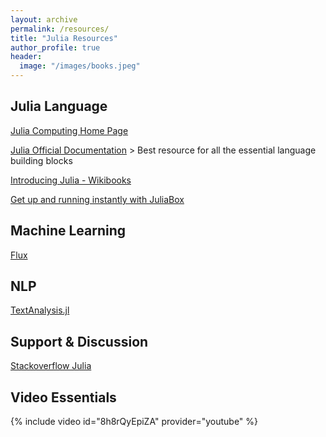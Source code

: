 ```yaml
---
layout: archive
permalink: /resources/
title: "Julia Resources"
author_profile: true
header:
  image: "/images/books.jpeg"
---
```


## Julia Language

[Julia Computing Home Page](https://juliacomputing.com/)

[Julia Official Documentation](https://docs.julialang.org) > Best resource for all the essential language building blocks

[Introducing Julia - Wikibooks](https://en.wikibooks.org/wiki/Introducing_Julia)

[Get up and running instantly with JuliaBox](https://www.juliabox.com/)

## Machine Learning
[Flux](https://fluxml.ai/Flux.jl/stable/)

## NLP

[TextAnalysis.jl](https://github.com/JuliaText/TextAnalysis.jl)

## Support & Discussion

[Stackoverflow Julia](https://stackoverflow.com/questions/tagged/julia?tab=Votes)

## Video Essentials

{% include video id="8h8rQyEpiZA" provider="youtube" %}